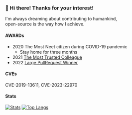 ### 👋 Hi there! Thanks for your interest!

I'm always dreaming about contributing to humankind,  
open-source is the way how I achieve.

#### AWARDs

- 2020 The Most Neet citizen during COVID-19 pandemic
  - Stay home for three months
- 2021 [The Most Trusted Colleague](https://user-images.githubusercontent.com/5786577/163976728-7447b351-1390-4d41-9fab-dc310f28f59b.png)
- 2022 [Large PullRequest Winner](https://user-images.githubusercontent.com/5786577/210036695-6b90a118-a279-4da1-a49b-0597bbe624a0.png)

#### CVEs
CVE-2019-13611, CVE-2023-22970

#### Stats
[![Stats](https://github-readme-stats.vercel.app/api?username=stonemoe&show_icons=true&theme=transparent)](https://github.com/anuraghazra/github-readme-stats)
[![Top Langs](https://github-readme-stats.vercel.app/api/top-langs/?username=stonemoe&layout=compact&theme=transparent)](https://github.com/anuraghazra/github-readme-stats)
<!--
**StoneMoe/StoneMoe** is a ✨ _special_ ✨ repository because its `README.md` (this file) appears on your GitHub profile.

Here are some ideas to get you started:

- 🔭 I’m currently working on ...
- 🌱 I’m currently learning ...
- 👯 I’m looking to collaborate on ...
- 🤔 I’m looking for help with ...
- 💬 Ask me about ...
- 📫 How to reach me: ...
- 😄 Pronouns: ...
- ⚡ Fun fact: ...
-->
